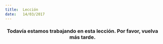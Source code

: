 ```yaml
---
title:  Lección
date:   14/03/2017
---
```


### <center>Todavía estamos trabajando en esta lección. Por favor, vuelva más tarde.</center>
